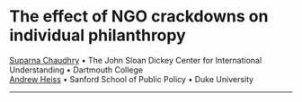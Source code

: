 # The effect of NGO crackdowns on individual philanthropy

[Suparna Chaudhry](http://www.suparnachaudhry.com/) • The John Sloan Dickey Center for International Understanding • Dartmouth College  
[Andrew Heiss](https://www.andrewheiss.com/) • Sanford School of Public Policy • Duke University

---

